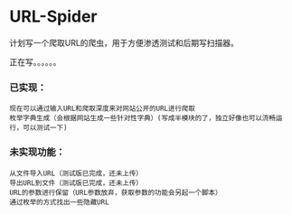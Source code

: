 # URL-Spider

计划写一个爬取URL的爬虫，用于方便渗透测试和后期写扫描器。

正在写。。。。。。

### 已实现：

    现在可以通过输入URL和爬取深度来对网站公开的URL进行爬取
    枚举字典生成（会根据网站生成一些针对性字典）(写成半模块的了，独立好像也可以流畅运行，可以测试一下)

### 未实现功能：

    从文件导入URL（测试版已完成，还未上传）
    导出URL到文件（测试版已完成，还未上传）
    URL的参数进行保留（URL参数放弃，获取参数的功能会另起一个脚本）
    通过枚举的方式找出一些隐藏URL
